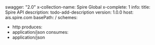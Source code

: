 swagger: "2.0"
x-collection-name: Spire Global
x-complete: 1
info:
  title: Spire API
  description: todo-add-description
  version: 1.0.0
host: ais.spire.com
basePath: /
schemes:
- http
produces:
- application/json
consumes:
- application/json
